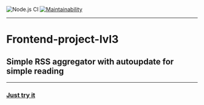 ![Node.js CI](https://github.com/sdwayy/frontend-project-lvl3/workflows/Node.js%20CI/badge.svg?branch=master) [![Maintainability](https://api.codeclimate.com/v1/badges/0c233e7d1828a30a96ba/maintainability)](https://codeclimate.com/github/sdwayy/frontend-project-lvl3/maintainability)
***
# Frontend-project-lvl3
## Simple RSS aggregator with autoupdate for simple reading 
***
### [Just try it](https://rss-reader-mbtcbt9rj.vercel.app/)
